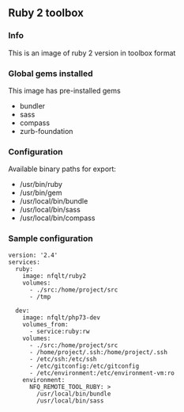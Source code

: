 ## Ruby 2 toolbox

### Info
This is an image of ruby 2 version in toolbox format

### Global gems installed
This image has pre-installed gems

 - bundler
 - sass
 - compass
 - zurb-foundation

### Configuration
Available binary paths for export:

- /usr/bin/ruby
- /usr/bin/gem
- /usr/local/bin/bundle
- /usr/local/bin/sass
- /usr/local/bin/compass

### Sample configuration
```
version: '2.4'
services:
  ruby:
    image: nfqlt/ruby2
    volumes:
      - ./src:/home/project/src
      - /tmp

  dev:
    image: nfqlt/php73-dev
    volumes_from:
      - service:ruby:rw
    volumes:
      - ./src:/home/project/src
      - /home/project/.ssh:/home/project/.ssh
      - /etc/ssh:/etc/ssh
      - /etc/gitconfig:/etc/gitconfig
      - /etc/environment:/etc/environment-vm:ro
    environment:
      NFQ_REMOTE_TOOL_RUBY: >
        /usr/local/bin/bundle
        /usr/local/bin/sass
```

